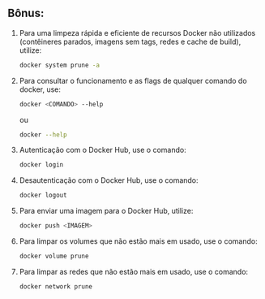 ## Bônus:

1. Para uma limpeza rápida e eficiente de recursos Docker não utilizados (contêineres parados, imagens sem tags, redes e cache de build), utilize:

   ```bash
   docker system prune -a
   ```

2. Para consultar o funcionamento e as flags de qualquer comando do docker, use:

   ```bash
   docker <COMANDO> --help
   ```

   ou

   ```bash
   docker --help
   ```

3. Autenticação com o Docker Hub, use o comando:

   ```bash
   docker login
   ```

4. Desautenticação com o Docker Hub, use o comando:

   ```bash
   docker logout
   ```

5. Para enviar uma imagem para o Docker Hub, utilize:

   ```bash
   docker push <IMAGEM>
   ```

6. Para limpar os volumes que não estão mais em usado, use o comando:

   ```bash
   docker volume prune
   ```

6. Para limpar as redes que não estão mais em usado, use o comando:

   ```bash
   docker network prune
   ```

